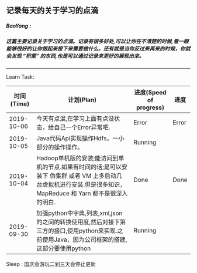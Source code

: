 ##                        记录每天的关于学习的点滴

#####         BaoYang : 

#####              这篇主要记录关于学习的点滴。记录有很多好处,可以让你在不清楚的时候,看一眼能够很好的让你想起来接下来需要做什么。还有就是当你反过来再来的时候，你就会发现  “积累” 的东西,也是可以通过记录来更好的展现出来。

------



Learn Task:

| 时间 (Time) | 计划(Plan)                                                   | 进度(Speed of progress) | 进度  |
| ----------- | ------------------------------------------------------------ | ----------------------- | ----- |
| 2019-10-06  | 今天有点混,在学习上面有点没状态，给自己一个Error异常吧.      | Error                   | Error |
| 2019-10-05  | Java代码Api实现操作Hdfs，一小部分的操作操作。                | Running                 |       |
| 2019-10-04  | Hadoop单机版的安装;能访问到单机的节点.如果有时间的话;是可以安装下 伪集群 或者 VM 上多启动几台虚拟机进行安装.但是很多知识，MapReduce 和 Yarn 都不是很深入的明白. | Done                    | Done  |
| 2019-09-30  | 加强python中字典,列表,xml,json的之间的转换使用度,然后对接下第三方的接口,使用python来实现.之前使用Java，因为公司框架的搭建,这部分要使用python | Running                 |       |



Sleep : 国庆会游玩二到三天会停止更新